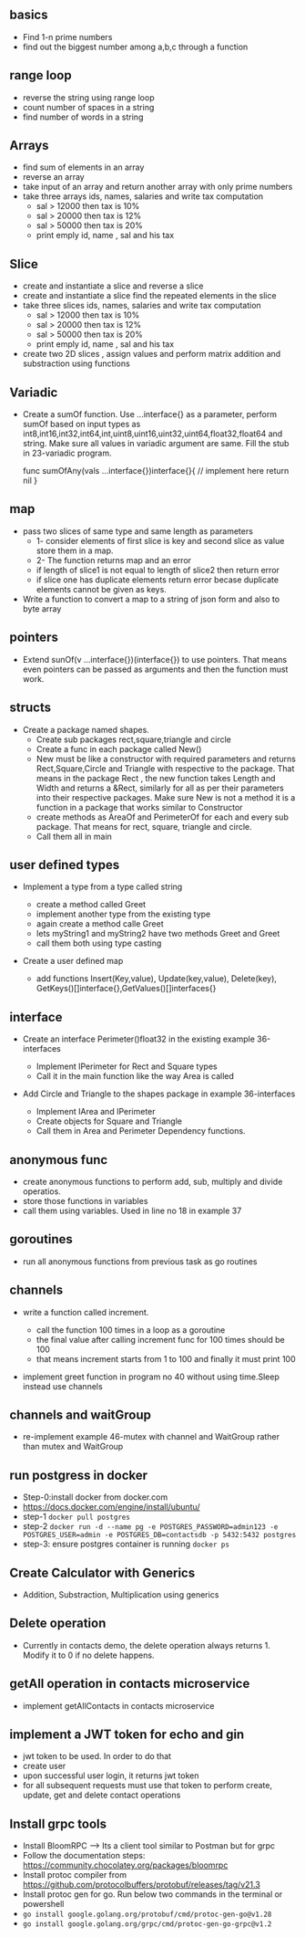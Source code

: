 ## basics

- Find 1-n prime numbers
- find out the biggest number among a,b,c through a function

## range loop

- reverse the string using range loop
- count number of spaces in a string
- find number of words in a string

## Arrays

- find sum of elements in an array
- reverse an array
- take input of an array and return another array with only prime numbers
- take three arrays ids, names, salaries and write tax computation
  - sal > 12000 then tax is 10%
  - sal > 20000 then tax is 12%
  - sal > 50000 then tax is 20%
  - print emply id, name , sal and his tax

## Slice

- create and instantiate a slice and reverse a slice
- create and instantiate a slice find the repeated elements in the slice
- take three slices ids, names, salaries and write tax computation
  - sal > 12000 then tax is 10%
  - sal > 20000 then tax is 12%
  - sal > 50000 then tax is 20%
  - print emply id, name , sal and his tax
- create two 2D slices , assign values and perform matrix addition and substraction using functions

## Variadic

- Create a sumOf function. Use ...interface{} as a parameter, perform sumOf based on input types as int8,int16,int32,int64,int,uint8,uint16,uint32,uint64,float32,float64 and string. Make sure all values in variadic argument are same. Fill the stub in 23-variadic program.
  
  func sumOfAny(vals ...interface{})interface{}{
      // implement here
    return nil
  }

## map

- pass two slices of same type and same length as parameters
  - 1- consider elements of first slice is key and second slice as value store them in a map.
  - 2- The function returns map and an error
  - if length of slice1 is not equal to length of slice2 then return error
  - if slice one has duplicate elements return error becase duplicate elements cannot be given as keys.
- Write a function to convert a map to a string of json form and also to byte array

## pointers

- Extend sunOf(v ...interface{})(interface{}) to use pointers. That means even pointers can be passed as arguments and then the function must work.

## structs

- Create a package named shapes.
  - Create sub packages rect,square,triangle and circle
  - Create a func in each package called New()
  - New must be like a constructor with required parameters and returns Rect,Square,Circle and Triangle with respective to the package. That means in the package Rect , the new function takes Length and Width and returns a &Rect, similarly for all as per their parameters into their respective packages. Make sure New is not a method it is a function in a package that works similar to Constructor
  - create methods as AreaOf and PerimeterOf for each and every sub package. That means for rect, square, triangle and circle.
  - Call them all in main

## user defined types

- Implement a type from a type called string
  - create a method called Greet
  - implement another type from the existing type
  - again create a method calle Greet
  - lets myString1 and myString2 have two methods Greet and Greet
  - call them both using type casting

- Create a user defined map
  - add functions Insert(Key,value), Update(key,value), Delete(key), GetKeys()[]interface{},GetValues()[]interfaces{}

## interface

- Create an interface Perimeter()float32 in the existing example 36-interfaces
  - Implement IPerimeter for Rect and Square types
  - Call it in the main function like the way Area is called

- Add Circle and Triangle to the shapes package in example 36-interfaces
  - Implement IArea and IPerimeter
  - Create objects for Square and Triangle
  - Call them in Area and Perimeter Dependency functions.

## anonymous func

- create anonymous functions to perform add, sub, multiply and divide operatios.
- store those functions in variables
- call them using variables. Used in line no 18 in example 37

## goroutines

- run all anonymous functions from previous task as go routines

## channels

- write a function called increment.
  - call the function 100 times in a loop as a goroutine
  - the final value after calling increment func for 100 times should be 100
  - that means increment starts from 1 to 100 and finally it must print 100

- implement greet function in program no 40 without using time.Sleep instead use channels

## channels and waitGroup

- re-implement example 46-mutex with channel and WaitGroup rather than mutex and WaitGroup

## run postgress in docker

  - Step-0:install docker from docker.com
  - https://docs.docker.com/engine/install/ubuntu/
  - step-1 ```docker pull postgres```
  - step-2 ```docker run -d --name pg -e POSTGRES_PASSWORD=admin123 -e POSTGRES_USER=admin -e POSTGRES_DB=contactsdb -p 5432:5432 postgres```
  - step-3: ensure postgres container is running ```docker ps```

## Create Calculator with Generics

- Addition, Substraction, Multiplication using generics

## Delete operation

- Currently in contacts demo, the delete operation always returns 1. Modify it to 0 if no delete happens.

## getAll operation in contacts microservice

- implement getAllContacts in contacts microservice
  
## implement a JWT token for echo and gin

- jwt token to be used. In order to do that
-  create user
-  upon successful user login, it returns jwt token
-  for all subsequent requests must use that token to perform create, update, get and delete contact operations

## Install grpc tools
- Install BloomRPC --> Its a client tool similar to Postman but for grpc
- Follow the documentation steps: https://community.chocolatey.org/packages/bloomrpc
- Install protoc compiler from https://github.com/protocolbuffers/protobuf/releases/tag/v21.3
- Install protoc gen for go. Run below two commands in the terminal or powershell
- ```go install google.golang.org/protobuf/cmd/protoc-gen-go@v1.28```
- ```go install google.golang.org/grpc/cmd/protoc-gen-go-grpc@v1.2```